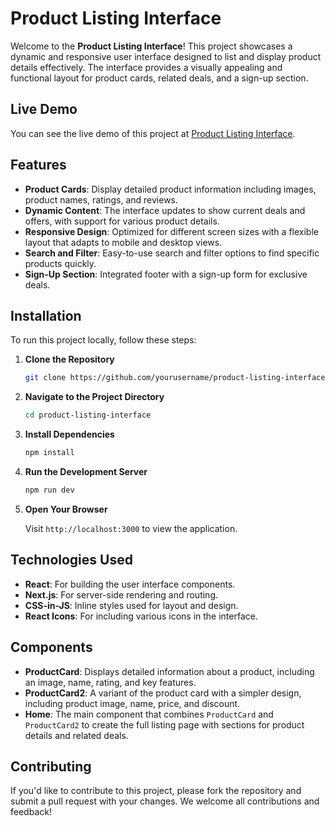 # Product Listing Interface

Welcome to the **Product Listing Interface**! This project showcases a dynamic and responsive user interface designed to list and display product details effectively. The interface provides a visually appealing and functional layout for product cards, related deals, and a sign-up section.

## Live Demo

You can see the live demo of this project at [Product Listing Interface](https://recreationalcomponent3byabhijeetsingh.vercel.app/).

## Features

- **Product Cards**: Display detailed product information including images, product names, ratings, and reviews.
- **Dynamic Content**: The interface updates to show current deals and offers, with support for various product details.
- **Responsive Design**: Optimized for different screen sizes with a flexible layout that adapts to mobile and desktop views.
- **Search and Filter**: Easy-to-use search and filter options to find specific products quickly.
- **Sign-Up Section**: Integrated footer with a sign-up form for exclusive deals.

## Installation

To run this project locally, follow these steps:

1. **Clone the Repository**

    ```bash
    git clone https://github.com/yourusername/product-listing-interface.git
    ```

2. **Navigate to the Project Directory**

    ```bash
    cd product-listing-interface
    ```

3. **Install Dependencies**

    ```bash
    npm install
    ```

4. **Run the Development Server**

    ```bash
    npm run dev
    ```

5. **Open Your Browser**

    Visit `http://localhost:3000` to view the application.

## Technologies Used

- **React**: For building the user interface components.
- **Next.js**: For server-side rendering and routing.
- **CSS-in-JS**: Inline styles used for layout and design.
- **React Icons**: For including various icons in the interface.

## Components

- **ProductCard**: Displays detailed information about a product, including an image, name, rating, and key features.
- **ProductCard2**: A variant of the product card with a simpler design, including product image, name, price, and discount.
- **Home**: The main component that combines `ProductCard` and `ProductCard2` to create the full listing page with sections for product details and related deals.

## Contributing

If you'd like to contribute to this project, please fork the repository and submit a pull request with your changes. We welcome all contributions and feedback!

